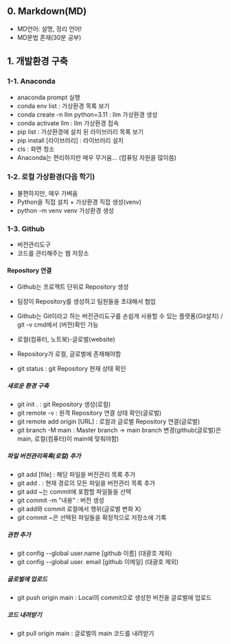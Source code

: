 ## 0. Markdown(MD)
  - MD언어: 설명, 정리 언어!
  - MD문법 존재(30분 공부)

## 1. 개발환경 구축
### 1-1. Anaconda
  - anaconda prompt 실행
  - conda env list : 가상환경 목록 보기
  - conda create -n llm python=3.11 : llm 가상환경 생성
  - conda activate llm : llm 가상환경 접속
  - pip list : 가상환경에 설치 된 라이브러리 목록 보기
  - pip install [라이브러리] : 라이브러리 설치
  - cls : 화면 청소
  - Anaconda는 편리하지만 매우 무거움... (컴퓨팅 자원을 많이씀)

### 1-2. 로컬 가상환경(다음 학기)
  - 불편하지만, 매우 가벼움
  - Python을 직접 설치 + 가상환경 직접 생성(venv)
  - python -m venv venv 가상환경 생성

### 1-3. Github
  - 버전관리도구
  - 코드를 관리해주는 웹 저장소
#### Repository 연결
  - Github는 프로젝트 단위로 Repository 생성
  - 팀장이 Repository를 생성하고 팀원들을 초대해서 협업
  - Github는 Git이라고 하는 버전관리도구를 손쉽게 사용할 수 있는 플랫폼(Git설치) / git -v cmd에서 (버전)확인 가능
  - 로컬(컴퓨터, 노트북)-글로벌(website)
  - Repository가 로컬, 글로벌에 존재해야함


  - git status : git Repository 현재 상태 확인
##### 새로운 환경 구축
  - git init . : git Repository 생성(로컬)
  - git remote -v : 원격 Repository 연결 상태 확인(글로벌)
  - git remote add origin [URL] : 로컬과 글로벌 Repository 연결(글로벌)
  - git branch -M main : Master branch → main branch 변경(github(글로벌)은 main, 로컬(컴퓨터)이 main에 맞춰야함)
##### 파일 버전관리목록(로컬) 추가
  - git add [file] : 해당 파일을 버전관리 목록 추가
  - git add . : 현재 경로의 모든 파일을 버전관리 목록 추가
  - git add ~는 commit에 포함할 파일들을 선택
  - git commit -m "내용" : 버전 생성
  - git add와 commit 로컬에서 행위(글로벌 변화 X)
  - git commit ~은 선택된 파일들을 확정적으로 저장소에 기록
##### 권한 추가
  - git config --global user.name [github 이름] (대괄호 제외)
  - git config --global user. email [github 이메일] (대괄호 제외)
##### 글로벌에 업로드
  - git push origin main : Local의 commit으로 생성한 버전을 글로벌에 업로드
##### 코드 내려받기
  - git pull origin main : 글로벌의 main 코드를 내려받기
